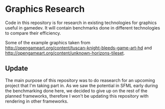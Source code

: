 Graphics Research
=====
Code in this repository is for research in existing technologies for graphics useful in gamedev. It will contain benchmarks done in different technologies to compare their efficiency.


Some of the example graphics taken from http://opengameart.org/content/tuscan-knight-bleeds-game-art-hd and http://opengameart.org/content/unknown-horizons-tileset.

Update
-----
The main purpose of this repository was to do reasearch for an upcoming project that I'm taking part in. As we saw the potential in SFML early during the benchmarking done here, we decided
to give up on the rest of the planned frameworks, therefore I won't be updating this repository with rendering in other frameworks.
